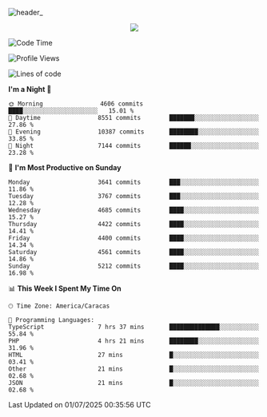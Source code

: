![header_](https://github.com/user-attachments/assets/4010d822-ccdc-4198-b608-18c773338d18)


<p align="center">
  <a href="http://www.github.com/thevacs">
    <img src="https://github-readme-streak-stats.herokuapp.com/?user=thevacs&stroke=ffffff&background=1c1917&ring=0891b2&fire=0891b2&currStreakNum=ffffff&currStreakLabel=0891b2&sideNums=ffffff&sideLabels=ffffff&dates=ffffff&hide_border=true" />
  </a>
</p>

<!--START_SECTION:waka-->
![Code Time](http://img.shields.io/badge/Code%20Time-3%2C470%20hrs%2023%20mins-blue)

![Profile Views](http://img.shields.io/badge/Profile%20Views-0-blue)

![Lines of code](https://img.shields.io/badge/From%20Hello%20World%20I%27ve%20Written-4.4%20million%20lines%20of%20code-blue)

**I'm a Night 🦉** 

```text
🌞 Morning                4606 commits        ████░░░░░░░░░░░░░░░░░░░░░   15.01 % 
🌆 Daytime                8551 commits        ███████░░░░░░░░░░░░░░░░░░   27.86 % 
🌃 Evening                10387 commits       ████████░░░░░░░░░░░░░░░░░   33.85 % 
🌙 Night                  7144 commits        ██████░░░░░░░░░░░░░░░░░░░   23.28 % 
```
📅 **I'm Most Productive on Sunday** 

```text
Monday                   3641 commits        ███░░░░░░░░░░░░░░░░░░░░░░   11.86 % 
Tuesday                  3767 commits        ███░░░░░░░░░░░░░░░░░░░░░░   12.28 % 
Wednesday                4685 commits        ████░░░░░░░░░░░░░░░░░░░░░   15.27 % 
Thursday                 4422 commits        ████░░░░░░░░░░░░░░░░░░░░░   14.41 % 
Friday                   4400 commits        ████░░░░░░░░░░░░░░░░░░░░░   14.34 % 
Saturday                 4561 commits        ████░░░░░░░░░░░░░░░░░░░░░   14.86 % 
Sunday                   5212 commits        ████░░░░░░░░░░░░░░░░░░░░░   16.98 % 
```


📊 **This Week I Spent My Time On** 

```text
🕑︎ Time Zone: America/Caracas

💬 Programming Languages: 
TypeScript               7 hrs 37 mins       ██████████████░░░░░░░░░░░   55.84 % 
PHP                      4 hrs 21 mins       ████████░░░░░░░░░░░░░░░░░   31.96 % 
HTML                     27 mins             █░░░░░░░░░░░░░░░░░░░░░░░░   03.41 % 
Other                    21 mins             █░░░░░░░░░░░░░░░░░░░░░░░░   02.68 % 
JSON                     21 mins             █░░░░░░░░░░░░░░░░░░░░░░░░   02.68 % 
```


 Last Updated on 01/07/2025 00:35:56 UTC
<!--END_SECTION:waka-->
